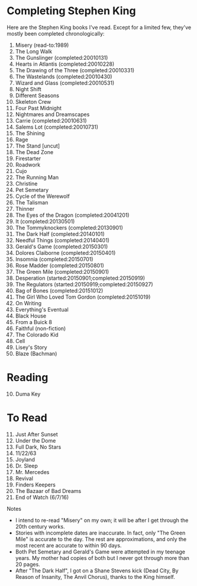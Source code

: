 # Completing Stephen King

Here are the Stephen King books I've read. Except for a limited few, they've mostly been completed chronologically:

1. Misery (read-to:1989)
2. The Long Walk
2. The Gunslinger (completed:20010131)
3. Hearts in Atlantis (completed:20010228)
4. The Drawing of the Three (completed:20010331)
5. The Wastelands (completed:20010430)
6. Wizard and Glass (completed:20010531)
6. Night Shift
6. Different Seasons
6. Skeleton Crew
6. Four Past Midnight
6. Nightmares and Dreamscapes
7. Carrie (completed:20010631)
8. Salems Lot (completed:20010731)
9. The Shining
10. Rage
11. The Stand [uncut]
13. The Dead Zone
14. Firestarter
15. Roadwork
16. Cujo
17. The Running Man
18. Christine
19. Pet Semetary
20. Cycle of the Werewolf
21. The Talisman
22. Thinner
23. The Eyes of the Dragon (completed:20041201)
24. It (completed:20130501)
25. The Tommyknockers (completed:20130901)
26. The Dark Half (completed:20140101)
27. Needful Things (completed:20140401)
28. Gerald's Game (completed:20150301)
29. Dolores Claiborne (completed:20150401)
30. Insomnia (completed:20150701)
31. Rose Madder (completed:20150801)
32. The Green Mile (completed:20150901)
33. Desperation (started:20150901;completed:20150919)
34. The Regulators (started:20150919;completed:20150927)
35. Bag of Bones (completed:20151012)
36. The Girl Who Loved Tom Gordon (completed:20151019)
1. On Writing
2. Everything's Eventual
3. Black House
4. From a Buick 8
5. Faithful (non-fiction)
6. The Colorado Kid
7. Cell
8. Lisey's Story
9. Blaze (Bachman)

# Reading

10. Duma Key

# To Read

11. Just After Sunset
12. Under the Dome
13. Full Dark, No Stars
14. 11/22/63
15. Joyland
16. Dr. Sleep
17. Mr. Mercedes
18. Revival
19. Finders Keepers
20. The Bazaar of Bad Dreams
21. End of Watch (6/7/16)


Notes
* I intend to re-read "Misery" on my own; it will be after I get through the 20th century works.
* Stories with incomplete dates are inaccurate. In fact, only "The Green Mile" is accurate to the day. The rest are approximations, and only the most recent are accurate to within 90 days.
* Both Pet Semetary and Gerald's Game were attempted in my teenage years. My mother had copies of both but I never got through more than 20 pages.
* After "The Dark Half", I got on a Shane Stevens kick (Dead City, By Reason of Insanity, The Anvil Chorus), thanks to the King himself.